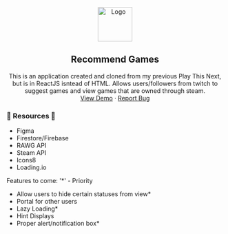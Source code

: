 <div align="center">
  <a href="https://github.com/pixelRena/">
    <img src="./assets/images/favicon.svg" alt="Logo" width="80">
  </a>

<h2 align="center">Recommend Games</h2>
  <p align="center">
    This is an application created and cloned from my previous Play This Next, but is in ReactJS isntead of HTML. Allows users/followers from twitch to suggest games and view games that are owned through steam.
    <br />
    <a href="http://nuygames.xyz/">View Demo</a>
    ·
    <a href="https://github.com/pixelRena/play-this-next-react/issues">Report Bug</a>
  </p>
</div>

<h3>📎 Resources 📎</h3>
<ul>
  <li>Figma</li>
  <li>Firestore/Firebase</li>
  <li>RAWG API</li>
  <li>Steam API</li>
  <li>Icons8</li>
  <li>Loading.io</li>
</ul>

Features to come:
'\*' - Priority

- Allow users to hide certain statuses from view\*
- Portal for other users
- Lazy Loading\*
- Hint Displays
- Proper alert/notification box\*
